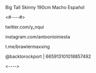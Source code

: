 Big Tall Skinny 190cm Macho Español 


<#----#>

twitter.com/y_nqui

instagram.com/antoonioiniesta

t.me/brawlermaxxing

@backtorockport | 665913101018857492

<*----*>
